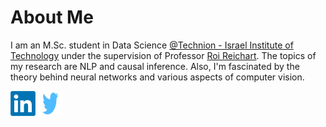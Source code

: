 # About Me
I am an M.Sc. student in Data Science [@Technion - Israel Institute of Technology](https://www.technion.ac.il/en/home-2/) under the supervision of Professor [Roi Reichart](https://iew.technion.ac.il/~roiri/). 
The topics of my research are NLP and causal inference. Also, I'm fascinated by the theory behind neural networks and various aspects of computer vision.

[<img alt="LinkedIn" height= "40px" width="40px" src="Other/LinkedIn.png" />](https://www.linkedin.com/in/yair-gat/) [<img alt="Twitter" height= "40px" width="40px" src="Other/twitter.PNG" />](https://twitter.com/YairGat1)

